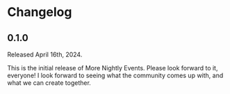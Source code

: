 # Changelog

## 0.1.0
Released April 16th, 2024.

This is the initial release of More Nightly Events. Please look forward
to it, everyone! I look forward to seeing what the community comes up
with, and what we can create together.
